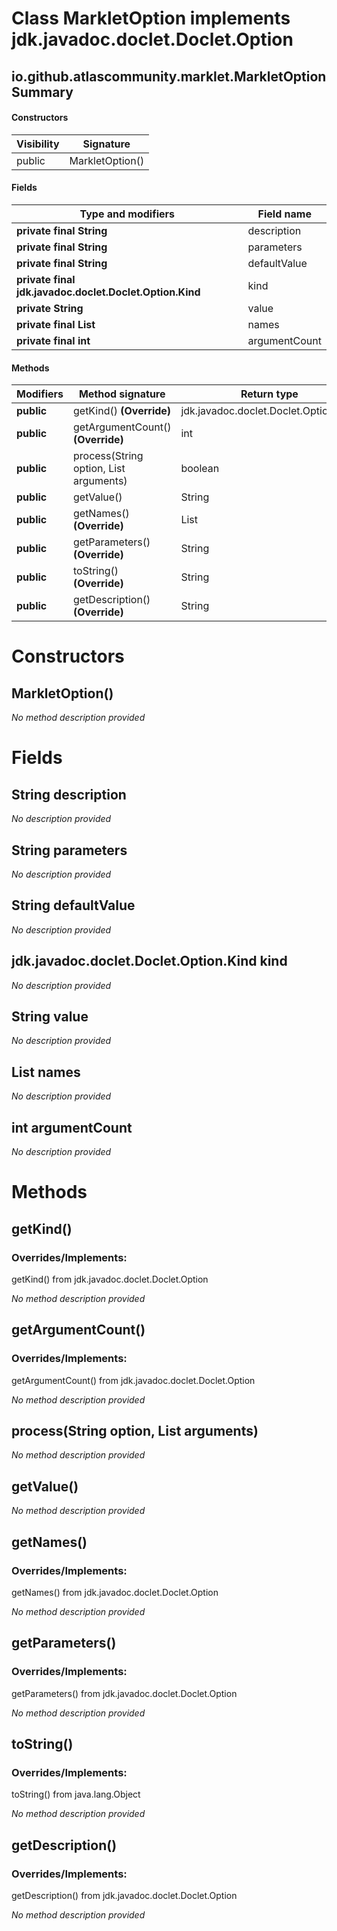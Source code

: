 Class MarkletOption implements jdk.javadoc.doclet.Doclet.Option
===============================================================


io.github.atlascommunity.marklet.MarkletOption Summary
-------
#### Constructors
| Visibility | Signature       |
| ---------- | --------------- |
| public     | MarkletOption() |
#### Fields
| Type and modifiers                                      | Field name    |
| ------------------------------------------------------- | ------------- |
| **private final String**                                | description   |
| **private final String**                                | parameters    |
| **private final String**                                | defaultValue  |
| **private final jdk.javadoc.doclet.Doclet.Option.Kind** | kind          |
| **private String**                                      | value         |
| **private final List<String>**                          | names         |
| **private final int**                                   | argumentCount |
#### Methods
| Modifiers  | Method signature                               | Return type                           |
| ---------- | ---------------------------------------------- | ------------------------------------- |
| **public** | getKind() **(Override)**                       | jdk.javadoc.doclet.Doclet.Option.Kind |
| **public** | getArgumentCount() **(Override)**              | int                                   |
| **public** | process(String option, List<String> arguments) | boolean                               |
| **public** | getValue()                                     | String                                |
| **public** | getNames() **(Override)**                      | List<String>                          |
| **public** | getParameters() **(Override)**                 | String                                |
| **public** | toString() **(Override)**                      | String                                |
| **public** | getDescription() **(Override)**                | String                                |

Constructors
============
MarkletOption()
---------------
*No method description provided*


Fields
======
String description
----------------------------
*No description provided*


String parameters
---------------------------
*No description provided*


String defaultValue
-----------------------------
*No description provided*


jdk.javadoc.doclet.Doclet.Option.Kind kind
------------------------------------------
*No description provided*


String value
----------------------
*No description provided*


List<String> names
--------------------------------------
*No description provided*


int argumentCount
-----------------
*No description provided*


Methods
=======
getKind()
---------
### Overrides/Implements:
getKind() from jdk.javadoc.doclet.Doclet.Option

*No method description provided*


getArgumentCount()
------------------
### Overrides/Implements:
getArgumentCount() from jdk.javadoc.doclet.Doclet.Option

*No method description provided*


process(String option, List<String> arguments)
----------------------------------------------
*No method description provided*


getValue()
----------
*No method description provided*


getNames()
----------
### Overrides/Implements:
getNames() from jdk.javadoc.doclet.Doclet.Option

*No method description provided*


getParameters()
---------------
### Overrides/Implements:
getParameters() from jdk.javadoc.doclet.Doclet.Option

*No method description provided*


toString()
----------
### Overrides/Implements:
toString() from java.lang.Object

*No method description provided*


getDescription()
----------------
### Overrides/Implements:
getDescription() from jdk.javadoc.doclet.Doclet.Option

*No method description provided*


